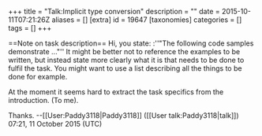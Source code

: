 +++
title = "Talk:Implicit type conversion"
description = ""
date = 2015-10-11T07:21:26Z
aliases = []
[extra]
id = 19647
[taxonomies]
categories = []
tags = []
+++

==Note on task description==
Hi, you state:
:''"The following code samples demonstrate ..."''
It might be better not to reference the examples to be written, but instead state more clearly what it is that needs to be done to fulfil the task. You might want to use a list describing all the things to be done for example.

At the moment it seems hard to extract the task specifics from the introduction. (To me). 

Thanks. --[[User:Paddy3118|Paddy3118]] ([[User talk:Paddy3118|talk]]) 07:21, 11 October 2015 (UTC)
